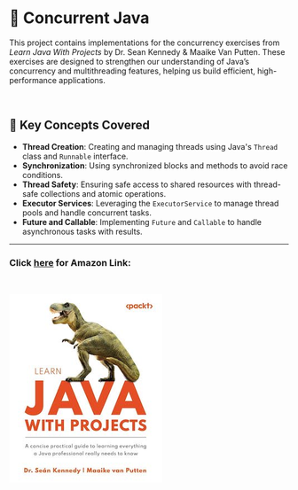 # 🧵 Concurrent Java

This project contains implementations for the concurrency exercises from *Learn Java With Projects* by Dr. Sean Kennedy & Maaike Van Putten. These exercises are designed to strengthen our understanding of Java’s concurrency and multithreading features, helping us build efficient, high-performance applications.

<br />

## 🔑 Key Concepts Covered

- **Thread Creation**: Creating and managing threads using Java's `Thread` class and `Runnable` interface.
- **Synchronization**: Using synchronized blocks and methods to avoid race conditions.
- **Thread Safety**: Ensuring safe access to shared resources with thread-safe collections and atomic operations.
- **Executor Services**: Leveraging the `ExecutorService` to manage thread pools and handle concurrent tasks.
- **Future and Callable**: Implementing `Future` and `Callable` to handle asynchronous tasks with results.

---

### Click [here](https://www.amazon.com/Learn-Java-Projects-everything-professional/dp/1837637180/ref=sr_1_1?crid=3H4JZKY6GSSX5&dib=eyJ2IjoiMSJ9.NrwQgmtjgVJXroYFKOuEKjmk4Q-KoFCM1dDGN9_AWQlhCwpPVDSJfS1fK8rxlxfq0ZzEBMAle1QFyERxjULdWdAuIqqvm4HafGtNNmQBcN9dDwRmOg5MxnsgOyZZeLw4EJhFvCnTp_ih1aEr6U6tQhYcGYK0B3QkxeUvt2Y5pFTmdQq6JtXOTf8H-QzEcXsdWDX4KbdakHj3R1WcXD2CS39iEv37bQRChWt7vYnqw3k.GQTRcup1lc4OJj7VvU19rU4nHU7NjBnWqEbgpTasmGs&dib_tag=se&keywords=learning+java+with+projects&qid=1728703615&sprefix=learning+java+with+projects%2Caps%2C158&sr=8-1) for Amazon Link:

<br />

![LearningWithProjects.jpg](LearningWithProjects.jpg)
